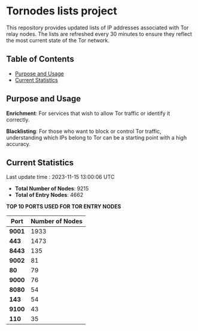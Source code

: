 # Tornodes lists project

This repository provides updated lists of IP addresses associated with Tor relay nodes. The lists are refreshed every 30 minutes to ensure they reflect the most current state of the Tor network.

## Table of Contents

- [Purpose and Usage](#purpose-and-usage)
- [Current Statistics](#current-statistics)


## Purpose and Usage

**Enrichment**: For services that wish to allow Tor traffic or identify it correctly.

**Blacklisting**: For those who want to block or control Tor traffic, understanding which IPs belong to Tor can be a starting point with a high accuracy.

## Current Statistics

Last update time : 2023-11-15 13:00:06 UTC

- **Total Number of Nodes**: 9215
- **Total of Entry Nodes**: 4662

**TOP 10 PORTS USED FOR TOR ENTRY NODES**

| **Port** | **Number of Nodes** |
|------|-----------------|
| **9001**   | 1933  |
| **443**   | 1473  |
| **8443**   | 135  |
| **9002**   | 81  |
| **80**   | 79  |
| **9000**   | 76  |
| **8080**   | 54  |
| **143**   | 54  |
| **9100**   | 43  |
| **110**   | 35  |

